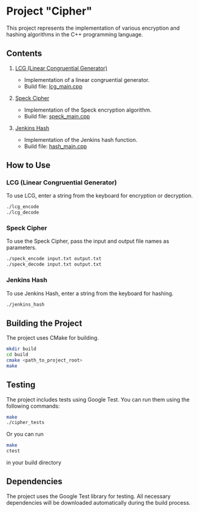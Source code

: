 # Project "Cipher"

This project represents the implementation of various encryption and hashing algorithms in the C++ programming language.

## Contents

1. [LCG (Linear Congruential Generator)](src/LCG.cpp)
    - Implementation of a linear congruential generator.
    - Build file: [lcg_main.cpp](src/lcg_main.cpp)

2. [Speck Cipher](src/Speck.cpp)
    - Implementation of the Speck encryption algorithm.
    - Build file: [speck_main.cpp](src/speck_main.cpp)

3. [Jenkins Hash](src/JenkinsHash.cpp)
    - Implementation of the Jenkins hash function.
    - Build file: [hash_main.cpp](src/hash_main.cpp)

## How to Use

### LCG (Linear Congruential Generator)

To use LCG, enter a string from the keyboard for encryption or decryption.

```bash
./lcg_encode
./lcg_decode
```

### Speck Cipher

To use the Speck Cipher, pass the input and output file names as parameters.

```bash
./speck_encode input.txt output.txt
./speck_decode input.txt output.txt
```

### Jenkins Hash

To use Jenkins Hash, enter a string from the keyboard for hashing.

```bash
./jenkins_hash
```

## Building the Project

The project uses CMake for building.

```bash
mkdir build
cd build
cmake <path_to_project_root>
make
```

## Testing

The project includes tests using Google Test. You can run them using the following commands:

```bash
make
./cipher_tests
```

Or you can run 

```bash
make
ctest
```
in your build directory

## Dependencies

The project uses the Google Test library for testing. All necessary dependencies will be downloaded automatically during the build process.
